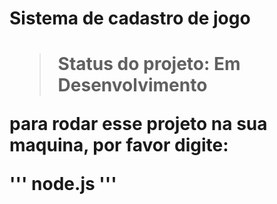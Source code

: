 <h1>Sistema de cadastro de jogo<h1>
  
  >Status do projeto: Em Desenvolvimento
  
  para rodar esse projeto na sua maquina, por favor digite:
  
  '''
  node.js
  '''
